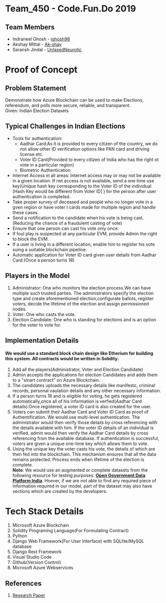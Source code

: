 # Team_450 - Code.Fun.Do 2019
## Team Members 
* Indraneel Ghosh - [ighosh98](https://github.com/ighosh98)
* Akshay Mittal - [Ak-shay](https://github.com/Ak-shay)
* Saransh Jindal - [UnlaxedNeurotic](https://github.com/UnlaxedNeurotic)

# Proof of Concept
## Problem Statement
Demonstrate how Azure Blockchain can be used to make Elections, referendum, and polls more secure, reliable, and transparent.<br />
Given: Indian Election Datasets
## Typical Challenges in Indian Elections
- Tools for authentication: 
  - Aadhar Card:As it is provided to every citizen of the country, we do not allow other ID verification options like PAN card and driving license etc.
  - Voter ID Card(Provided to every citizen of India who has the right ot vote in a particular region)
  - Biometric Authentication
- Internet Access in all areas: Internet access may or may not be available in a given location. If net access is not available, send a one time use key(Unique hash key corresponding to the Voter ID of the individual [Hash Key would be different from Voter ID] ) for the person after user authentication is completed.
- Take proper survey of deceased and people who no longer vote in a gven region or have voter I cards made for multiple region and handle these cases.
- Send a notification to the candidate when his vote is being cast. (Reducing the chance of a fraudulent casting of vote)
- Ensure that one person can cast his vote only once.
- If foul play is suspected at any particular EVM, provide Admin the right to block the EVM.
- If a user is living in a different location, enable him to register his vote suing a suitable blockchain pipeline.
- Automatic application for Voter ID card given user details from Aadhar Card.(Once a person turns 18)
## Players in the Model
1. Administrator: One who monitors the election process.We can have multiple such trusted parties. The administrators specify the election type and create aforementioned election,configurate ballots, register voters, decide the lifetime of the election and assign permissioned nodes.
2. Voter: One who casts the vote.
3. Election Candidate: One who is standing for elections and is an option for the voter to vote for.
## Implementation Details
#### We would use a standard block chain design like Etherium for building this system. All contracts would be written in Solidity.
1. Add all the players(Administrator, Voter and Election Candidate) 
2. Admin accepts the applications for election Candidates and adds them to a "smart contract" on Azure Blockchain.
3. The candidates uploads the necessary details like manifesto, criminal records, personal vaulation details and any other necessary information.
4. If a person turns 18 and is eligible for voting, he gets registered automatically,once all of his information is verfied(Aadhar Card details).Once registered, a voter ID card is also created for the user.
5. Voters can submit their Aadhar Card and Voter ID Card as proof of Authentification. We would use multi-level authentication.  The administrator would then verify those details by cross referencing with the details available with him. If the voter ID details of an individual is verified, admin would then verify the Aadhar Card details by cross referencing from the available database. If authentication is successful, voters are given a unique one-time key which allows them to vote. 
6. Using the unique key the voter casts his vote, the details of which are then fed into the blockchain.
This mechanism ensures that all the data remains protected. Process ends when lifetime of the election is complete.<br/>
**Note**: We would use an augmented or complete datasets from the following resource for testing purposes:
[**Open Government Data Platform India**](https://data.gov.in/catalogs?search_api_views_fulltext=election&sort_by=search_api_relevance&sort_order=DESC&items_per_page=9). Hoever, if we are not able to find any required piece of information required in our model, part of the dataset may also have sections which are created by the developers.
# Tech Stack Details
1. Microsoft Azure Blockchain
2. Solidity Programing Language(For Formulating Contract)
3. Python
4. Django Web Framework(For User Interface) with SQLlite/MySQL database
5. Django Rest Framework
6. Visual Studio Code
7. Github(Version Control)
8. Microsoft Azure Webservices
## References
1. [Research Paper](https://skemman.is/bitstream/1946/31161/1/Research-Paper-BBEVS.pdf)
